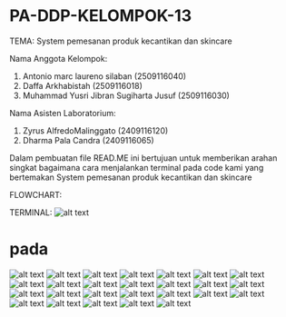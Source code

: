 # PA-DDP-KELOMPOK-13
TEMA: System pemesanan produk kecantikan dan skincare

Nama Anggota Kelompok:
1. Antonio marc laureno silaban (2509116040)
2. Daffa Arkhabistah (2509116018)
3. Muhammad Yusri Jibran Sugiharta Jusuf (2509116030)

Nama Asisten Laboratorium:
1. Zyrus AlfredoMalinggato (2409116120)
2. Dharma Pala Candra (2409116065)

Dalam pembuatan file READ.ME ini bertujuan untuk 
memberikan arahan singkat bagaimana cara menjalankan
terminal pada code kami yang bertemakan 
System pemesanan produk kecantikan dan skincare

FLOWCHART:


TERMINAL:
![alt text](https://github.com/antoniomarcLs/PA-DDP-KELOMPOK-13/blob/main/Screenshots/Menu%20utama.png?raw=true)
# pada
![alt text](https://github.com/antoniomarcLs/PA-DDP-KELOMPOK-13/blob/main/Screenshots/Login%20sebagai%20admin.png?raw=true)
![alt text](https://github.com/antoniomarcLs/PA-DDP-KELOMPOK-13/blob/main/Screenshots/Tampilan%20admin.png?raw=true)
![alt text](https://github.com/antoniomarcLs/PA-DDP-KELOMPOK-13/blob/main/Screenshots/Tambah%20produk.png?raw=true)
![alt text](https://github.com/antoniomarcLs/PA-DDP-KELOMPOK-13/blob/main/Screenshots/ubah%20produk.png?raw=true)
![alt text](https://github.com/antoniomarcLs/PA-DDP-KELOMPOK-13/blob/main/Screenshots/Hapus%20produk.png?raw=true)
![alt text](https://github.com/antoniomarcLs/PA-DDP-KELOMPOK-13/blob/main/Screenshots/Menu%20login.png?raw=true)
![alt text](https://github.com/antoniomarcLs/PA-DDP-KELOMPOK-13/blob/main/Screenshots/Menu%20pembeli.png?raw=true)
![alt text](https://github.com/antoniomarcLs/PA-DDP-KELOMPOK-13/blob/main/Screenshots/Pilih%201.png?raw=true)
![alt text](https://github.com/antoniomarcLs/PA-DDP-KELOMPOK-13/blob/main/Screenshots/Tambah%20file%20ke%20keranjang.png?raw=true)
![alt text](https://github.com/antoniomarcLs/PA-DDP-KELOMPOK-13/blob/main/Screenshots/Seacrh.png?raw=true)
![alt text](https://github.com/antoniomarcLs/PA-DDP-KELOMPOK-13/blob/main/Screenshots/Pilih%20barang%20dari%20searching.png?raw=true)
![alt text](?raw=true)
![alt text](?raw=true)
![alt text](?raw=true)
![alt text](?raw=true)
![alt text](?raw=true)
![alt text](?raw=true)
![alt text](?raw=true)
![alt text](?raw=true)
![alt text](?raw=true)
![alt text](?raw=true)
![alt text](?raw=true)
![alt text](?raw=true)
![alt text](?raw=true)
![alt text](?raw=true)
![alt text](?raw=true)






